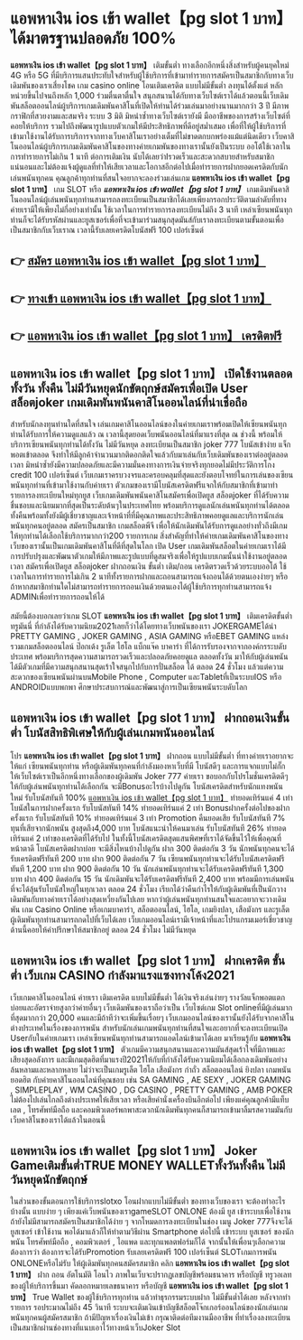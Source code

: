 # แอพหาเงิน ios เข้า wallet【pg slot 1 บาท】  ได้มาตรฐานปลอดภัย 100%

**แอพหาเงิน ios เข้า wallet【pg slot 1 บาท】** เติมขั้นต่ำ  ทางเลือกอีกหนึ่งสิ่งสำหรับผู้คนยุคใหม่ 4G หรือ 5G ที่มีบริการแสนประทับใจสำหรับผู้ใช้บริการที่เข้ามาทำรายการสมัครเป็นสมาชิกกับทางเว็บเดิมพันของเราเสี่ยงโชค เกม casino online โอนเติมเครดิต แบบไม่มีขั้นต่ำ ลงทุนได้ตั้งแต่ หลักหน่วยขึ้นไปจนถึงหลัก 1,000 ร่วมตื่นตาตื่นใจ สนุกสนานได้กับทางเว็บไซต์เราได้แล้วตอนนี้เว็บเดิมพันสล็อตออนไลน์ผู้บริการเกมเดิมพันคาสิโนที่เปิดให้ท่านได้ร่วมเล่นมาอย่างนานมากกว่า 3 ปี มีภาพกราฟิกที่สวยงามและสมจริง ระบบ 3 มิติ
มิหนำซ้ำทางเว็บไซต์เรายังมี มืออาชีพของการสร้างเว็บไซต์ที่คอยให้บริการ  รวมไปถึงพัฒนารูปแบบตัวเกมให้มีประสิทธิภาพที่ดีอยู่สม่ำเสมอ เพื่อที่ให้ผู้ใช้บริการที่เข้ามาใช้งานได้รับการบริการจากทางเว็บคาสิโนเราอย่างเต็มที่ไม่ขาดตกบกพร่องแม้แต่นิดเดียว เว็บคาสิโนออนไลน์ผู้บริการเกมเดิมพันคาสิโนของทางค่ายเกมพันของทางเรานั้นยังเป็นระบบ ออโต้ใช้เวลาในการทำรายการไม่เกิน 1 นาที ต่อการเติมเงิน นับได้เลยว่าIรวดเร็วและสะดวกสบายสำหรับสมาชิกแน่นอนและไม่ต้องแจ้งผู้ดูแลที่ทำให้เสียเวลาและโอกาสอีกต่อไปเมื่อทำรายการฝากยอดเครดิตกับนักเล่นพนันทุกคน
คุณลูกค้าทุกท่านที่สนใจอยากจะลองร่วมเล่นเกม **แอพหาเงิน ios เข้า wallet【pg slot 1 บาท】** เกม SLOT  หรือ ***แอพหาเงิน ios เข้า wallet【pg slot 1 บาท】*** เกมเดิมพันคาสิโนออนไลน์ผู้เล่นพนันทุกท่านสามารถลงทะเบียนเป็นสมาชิกได้เลยเพียงกรอกประวัติตามลำดับที่ทางค่ายเรามีให้เพียงไม่กี่อย่างเท่านั้น ใช้เวลาในการทำรายการลงทะเบียนไม่ถึง 3 นาที เหล่าเซียนพนันทุกท่านก็จะได้รับรหัสผ่านและยูสเซอร์เพื่อที่จะเข้ามาร่วมสนุกสุดมันส์กับเราลงทะเบียนตามขั้นตอนเพื่อเป็นสมาชิกกับเว็บเราณ เวลานี้รับเลยเครดิตโบนัสฟรี 100 เปอร์เซ็นต์ 

## 👉 [สมัคร แอพหาเงิน ios เข้า wallet【pg slot 1 บาท】](https://archa888.com/)
## 👉 [ทางเข้า แอพหาเงิน ios เข้า wallet【pg slot 1 บาท】](https://archa888.com/)
## 👉 [แอพหาเงิน ios เข้า wallet【pg slot 1 บาท】 เครดิตฟรี](https://archa888.com/)

## แอพหาเงิน ios เข้า wallet【pg slot 1 บาท】 เปิดใช้งานตลอด ทั้งวัน ทั้งคืน ไม่มีวันหยุดนักขัตฤกษ์สมัครเพื่อเปิด User สล็อตjoker เกมเดิมพันพนันคาสิโนออนไลน์ที่น่าเชื่อถือ

สำหรับนักลงทุนท่านใดที่สนใจ เล่นเกมคาสิโนออนไลน์ของในค่ายเกมเราพร้อมเปิดให้เซียนพนันทุกท่านได้รับการให้ความดูแลแล้ว ณ เวลานี้สุดยอดเว็บพนันออนไลน์ที่มาแรงที่สุด ณ ช่วงนี้ พร้อมให้บริการเซียนพนันทุกท่านได้ทั้งวัน ไม่มีวันหยุด ลงทะเบียนเป็นสมาชิก joker 777 โบนัสเข้าง่าย แจ็กพอตเข้าตลอด จึงทำให้มีลูกค้าจำนวนมากติดอกติดใจแล้วกับมาเล่นกับเว็บเดิมพันของเราต่ออยู่ตลอดเวลา มิหนำซ้ำยังมีความปลอดภัยและมีความมั่นคงทางการเงินจ่ายจริงทุกยอดไม่มีประวัติการโกง credit 100 เปอร์เซ็นต์ เว็บเกมเราครบวงจรและครอบคลุมที่สุดและยังตอบโจทย์ในการเล่นของเซียนพนันทุกท่านที่เข้ามาใช้งานกับค่ายเรา
ตัวเกมของเรามีโบนัสเครดิตฟรีแจกให้กับสมาชิกที่เข้ามาทำรายการลงทะเบียนใหม่ทุกยูส เว็บเกมเดิมพันพนันคาสิโนสมัครเพื่อเปิดยูส สล็อตjoker ที่ได้รับความชื่นชอบและนิยมมากที่สุดเป็นระดับต้นๆในประเทศไทย พร้อมบริการดูแลนักเล่นพนันทุกท่านได้ตลอดทั้งคืนพร้อมทั้งยังมีผู้เชี่ยวชาญและเจ้าหน้าที่ที่มีคุณภาพและประสิทธิภาพคอยดูแลและบริการนักเล่นพนันทุกคนอยู่ตลอด สมัครเป็นสมาชิก เกมสล็อตพีจี เพื่อให้นักเดิมพันได้รับการดูแลอย่างทั่วถึงมีเกมให้ทุกท่านได้เลือกใช้บริการมากกว่า200 รายการเกม
สิ่งสำคัญที่ทำให้ค่ายเกมเดิมพันคาสิโนของทางเว็บของเรานั้นเป็นเกมเดิมพันคาสิโนที่ดีที่สุดในโลก เปิด User  เกมเดิมพันสล็อตในค่ายเกมเราได้มีการปรับปรุงและพัฒนาตัวเกมให้มีภาพและรูปแบบที่ดูสมจริงเพื่อให้รูปแบบเกมนั้นน่าใช้งานอยู่ตลอดเวลา สมัครเพื่อเปิดยูส สล็อตjoker ฝากถอนเงิน ขั้นต่ำ เติม/ถอน เครดิตรวดเร็วด้วยระบบออโต้ ใช้เวลาในการทำรายการไม่เกิน 2 นาทีทั้งรายการฝากและถอนสามารถแจ้งถอนได้ด้วยตนเองง่ายๆ หรือถ้าหากสมาชิกท่านใดไม่สามารถทำรายการถอนเงินด้วยตนเองได้ผู้ใช้บริการทุกท่านสามารถแจ้ง ADMINเพื่อทำรายการถอนให้ได้

สมัยนี้ต้องบอกเลยว่าเกม SLOT **แอพหาเงิน ios เข้า wallet【pg slot 1 บาท】** เติมเครดิตขั้นต่ำทรูมันนี่ ที่กำลังได้รับความนิยม2021เลยก็ว่าได้โดยทางเว็บพนันของเรา JOKERGAMEได้นำ PRETTY GAMING , JOKER GAMING , ASIA GAMING หรือEBET GAMING แหล่งรวมเกมสล็อตออนไลน์ ป๊อกเด้ง รูเล็ต ไฮโล แบ็กแจ๊ค บาคาร่า ที่ได้การรับรองจากจากองค์กรระบดับประเทศ พร้อมบริการสุดความสามารถรวดเร็วและปลอดภัยคอยดูแล ตลอดทั้งวัน มาให้กับผู้เล่นพนัน ได้มีตัวเกมที่มีความสนุกสนานสุดเร้าใจสนุกไปกับการปั่นสล็อต ได้ ตลอด 24 ชั่วโมง แล้วแต่ความสะดวกของเซียนพนันผ่านบนMobile Phone , Computer และTabletที่เป็นระบบIOS หรือ ANDROIDแบบพกพา ศึกษาประสบการณ์และพัฒนาสู่การเป็นเซียนพนันระบดับโลก

## แอพหาเงิน ios เข้า wallet【pg slot 1 บาท】 ฝากถอนเงินขั้นต่ำ โบนัสสิทธิพิเศษให้กับผู้เล่นเกมพนันออนไลน์

โปร **แอพหาเงิน ios เข้า wallet【pg slot 1 บาท】** ฝากถอน แบบไม่มีขั้นต่ำ ที่ทางค่ายเราอยากจะให้แก่  เซียนพนันทุกท่าน หรือผู้เดิมพันทุกคนที่กำลังมองหาเว็บที่มี โบนัสดีๆ และการแจกแบบไม่กั๊ก ให้เว็บไซต์เราเป็นอีกหนึ่งทางเลือกของผู้เดิมพัน Joker 777 ค่ายเรา ขอบอกกับโปรโมชั่นเครดิตดีๆ ให้กับผู้เล่นพนันทุกท่านได้เลือกกัน จะมีBonusอะไรบ้างไปดูกัน
โบนัสเครดิตสำหรับนักแทงพนันใหม่ รับโบนัสทันที 100% [แอพหาเงิน ios เข้า wallet【pg slot 1 บาท】](https://archa888.com/) ทำยอดเทิร์นแค่ 4 เท่า
โบนัสในการฝากครั้งแรก รับโบนัสทันที 14% ทำยอดเทิร์นแค่ 2 เท่า
Bonusฝากครั้งต่อไปของฝากครั้งแรก รับโบนัสทันที 10% ทำยอดเทิร์นแค่ 3 เท่า
 Promotion คืนยอดเสีย รับโบนัสทันที 7% ทุนที่เสียจากนักพนัน สูงสุดถึง4,000 บาท
โบนัสแนะนำให้คนมาเล่น รับโบนัสทันที 26% ทำยอดเทิร์นแค่ 2 เท่าของเครดิตที่ได้รับไป
ในทั้งนี้โบนัสเครดิตสุดแสนพิศษที่เราได้จัดขึ้นไว้ให้เพื่อคุณที่หน้าตาดี โบนัสเครดิตฝากบ่อย จะมีสิ่งไหนบ้างไปดูกัน
ฝาก 300 ติดต่อกัน 3 วัน นักพนันทุกคนจะได้รับเครดิตฟรีทันที 200 บาท
ฝาก 900 ติดต่อกัน 7 วัน เซียนพนันทุกท่านจะได้รับโบนัสเครดิตฟรีทันที 1,200 บาท
ฝาก 900 ติดต่อกัน 10 วัน นักเล่นพนันทุกท่านจะได้รับเครดิตฟรีทันที 1,300 บาท
ฝาก 400 ติดต่อกัน 15 วัน นักเดิมพันจะได้รับเครดิตฟรีทันที 2,400 บาท
พร้อมมีการเล่นพนันที่จะได้ลุ้นรับโบนัสใหญ่ในทุกเวลา ตลอด 24 ชั่วโมง เรียกได้ว่าคืนกำไรให้กับผู้เดิมพันที่เป็นนักวางเดิมพันกับทางค่ายเราได้อย่างสุดเหวี่ยงกันไปเลย หากว่าผู้เล่นพนันทุกท่านสนใจและอยากจะวางเดิมพัน เกม  Casino Online หรือเกมบาคาร่า, สล็อตออนไลน์, ไฮโล, เกมยิงปลา, เสือมังกร และรูเล็ต ผู้เดิมพันทุกท่านสามารถกดไปที่เว็บได้เลย เว็บเกมออนไลน์เรามีเจ้าหน้าที่และโปรแกรมเมอร์เชี่ยวชาญด้านนี้คอยให้คำปรึกษาให้สมาชิกอยู่ ตลอด 24 ชั่วโมง ไม่มีวันหยุด

## แอพหาเงิน ios เข้า wallet【pg slot 1 บาท】 ฝากเครดิต ขั้นต่ำ  เว็บเกม CASINO กำลังมาแรงแซงทางโค้ง2021

เว็บเกมคาสิโนออนไลน์ ค่ายเรา เติมเครดิต แบบไม่มีขั้นต่ำ ได้เงินจริงเล่นง่ายๆ รางวัลแจ็กพอตแตกบ่อยและอัตราจ่ายสูงกว่าค่ายอื่นๆ เว็บเดิมพันของเราถือว่าเป็น เว็บไซต์เกม Slot onlineที่มีผู้เล่นมากที่สุดมากกว่า 20,000 คนและมีถ้าทีว่าจะเพิ่มขึ้นเรื่อยๆ เว็บเกมออนไลน์ของเรานั้นยังได้รับจากคาสิโนต่างประเทศในเรื่องของการพนัน สำหรับนักเล่นเกมพนันทุกท่านที่สนใจและอยากที่จะลงทะเบียนเปิด Userกับในค่ายเกมเรา เหล่าเซียนพนันทุกท่านสามารถแอดไลน์เข้ามาได้เลย
	มาเรียนรู้กับ **แอพหาเงิน ios เข้า wallet【pg slot 1 บาท】** ตัวเกมมีความสนุกสนานและความมันส์สุดเร้าใจที่มีภาพและเสียงสุดอลังการ และมีเกมสุดฮิตที่มาแรงปี2021ให้กับที่กำลังได้รับความนิยมได้เลือกลงเดิมพันอย่างล้นหลามและหลากหลาย  ไม่ว่าจะเป็นเกมรูเล็ต ไฮโล เสือมังกร กำถั่ว สล็อตออนไลน์ ยิงปลา เกมพนันยอดฮิต กับค่ายคาสิโนออนไลน์ที่คุณชอบ เช่น SA GAMING , AE SEXY , JOKER GAMING , SIMPLEPLAY , WM CASINO , DG CASINO , PRETTY GAMING , AMB POKER  ไม่ต้องไปเล่นไกลถึงต่างประเทศให้เสียเวลา หรือเสียค่านั่งเครื่องบินอีกต่อไป เพียงแค่คุณลูกค้ามีแท็บเลต , โทรศัพท์มือถือ และคอมพิวเตอร์พกพาสะดวกนักเดิมพันทุกคนก็สามารถเข้ามาลิ้มรสความมันกับเว็บคาสิโนของเราได้แล้วในตอนนี้

## แอพหาเงิน ios เข้า wallet【pg slot 1 บาท】 Joker Gameเติมขั้นต่ำTRUE MONEY WALLETทั้งวันทั้งคืน ไม่มีวันหยุดนักขัตฤกษ์

ในส่วนของขั้นตอนการใช้บริการslotxo โอนฝากแบบไม่มีขั้นต่ำ ของทางเว็บของเรา จะต้องทำอะไรบ้างนั้น แบบง่าย ๆ เพียงแค่เว็บพนันของเราgameSLOT ONLONE ต้องมี ยูส เข้าระบบเพื่อใช้งาน ถ้ายังไม่มีสามารถสมัครเป็นสมาชิกได้ง่าย ๆ จากโหมดการลงทะเบียนในช่อง เมนู Joker 777จึงจะได้ ยูสเซอร์ เข้าใช้งาน พอได้มาแล้วก็ให้ทำตามวิธีผ่าน Smartphone ต่อไปนี้
เข้าระบบ ยูสเซอร์  ของนักพนัน โทรศัพท์มือถือ , คอมพิวเตอร์ , ไอแพด และทุกแพลตฟอร์มก็ได้
จากนั้นให้เพื่อนๆเลือกความต้องการว่า ต้องการจะได้รับPromotion รับเลยเครดิตฟรี 100 เปอร์เซ็นต์ SLOTเกมการพนัน ONLONEหรือไม่รับ
ให้ผู้เดิมพันทุกคนสมัครสมาชิก คลิก **แอพหาเงิน ios เข้า wallet【pg slot 1 บาท】** ฝาก ถอน  อัตโนมัติ โอนไว ภาพในเว็บจะปรากฏเลขบัญชีพร้อมธนาคาร หรือบัญชี ทรูวอเลท ของผู้ให้บริการขึ้นมา
คัดลอกหมายเลขธนาคาร หรือบัญชี **แอพหาเงิน ios เข้า wallet【pg slot 1 บาท】** True Wallet ของผู้ใช้บริการทุกท่าน แล้วทำธุรกรรมระบบฝาก ไม่มีขั้นต่ำได้เลย
หลังจากทำรายการ รอประมาณไม่ถึง 45 วินาที ระบบจะเติมเงินเข้าบัญชีสล็อตโจ๊กเกอร์ออนไลน์ของนักเล่นเกมพนันทุกคนผู้สมัครสมาชิก
ถ้ามีปัญหาเรื่องเงินไม่เข้า กรุณาติดต่อทีมงานมืออาชีพ ที่ทำเรื่องลงทะเบียนเป็นสมาชิกผ่านช่องทางที่แนบเอาไว้ทางหน้าเว็บJoker Slot


